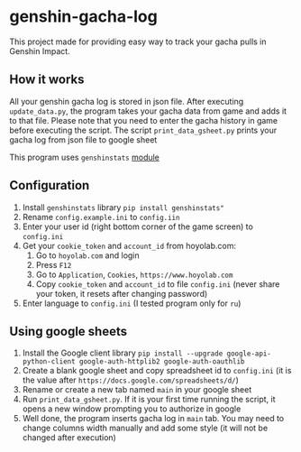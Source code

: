 # genshin-gacha-log

This project made for providing easy way to track your gacha pulls in Genshin Impact.

## How it works
All your genshin gacha log is stored in json file. After executing `update_data.py`, the program takes your gacha data from game and adds it to that file. Please note that you need to enter the gacha history in game before executing the script.
The script `print_data_gsheet.py` prints your gacha log from json file to google sheet

This program uses `genshinstats` [module](https://github.com/thesadru/genshinstats)

## Configuration
1. Install `genshinstats` library
```pip install genshinstats"```
2. Rename `config.example.ini` to `config.iin`
3. Enter your user id (right bottom corner of the game screen) to `config.ini`
4. Get your `cookie_token` and `account_id` from hoyolab.com:
    1. Go to `hoyolab.com` and login
    2. Press `F12`
    3. Go to `Application`, `Cookies`, `https://www.hoyolab.com`
    4. Copy `cookie_token` and `account_id` to file `config.ini` (never share your token, it resets after changing password)
5. Enter language to `config.ini` (I tested program only for `ru`)

## Using google sheets
1. Install the Google client library
`pip install --upgrade google-api-python-client google-auth-httplib2 google-auth-oauthlib`
2. Create a blank google sheet and copy spreadsheet id to `config.ini` (it is the value after `https://docs.google.com/spreadsheets/d/`)
3. Rename or create a new tab named `main` in your google sheet
4. Run `print_data_gsheet.py`. If it is your first time running the script, it opens a new window prompting you to authorize in google
5. Well done, the program inserts gacha log in `main` tab. You may need to change columns width manually and add some style (it will not be changed after execution)
